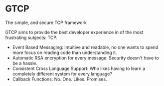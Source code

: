 # GTCP
The simple, and secure TCP framework

GTCP aims to provide the best developer experience in of the most frustrating subjects: TCP.
- Event Based Messaging: Intuitive and readable, no one wants to spend more focus on reading code than understanding it.
- Automatic RSA encryption for every message: Security doesn't have to be a hassle.
- Consistent Cross Language Support: Who likes having to learn a completely different system for every language?
- Callback Functions: No. One. Likes. Promises.
